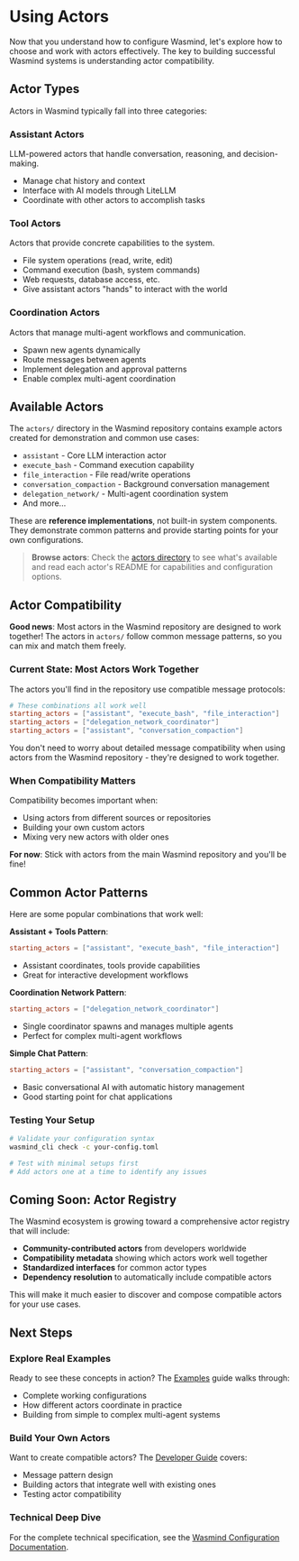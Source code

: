 # Using Actors

Now that you understand how to configure Wasmind, let's explore how to choose and work with actors effectively. The key to building successful Wasmind systems is understanding actor compatibility.

## Actor Types

Actors in Wasmind typically fall into three categories:

### Assistant Actors
LLM-powered actors that handle conversation, reasoning, and decision-making.
- Manage chat history and context
- Interface with AI models through LiteLLM
- Coordinate with other actors to accomplish tasks

### Tool Actors  
Actors that provide concrete capabilities to the system.
- File system operations (read, write, edit)
- Command execution (bash, system commands)
- Web requests, database access, etc.
- Give assistant actors "hands" to interact with the world

### Coordination Actors
Actors that manage multi-agent workflows and communication.
- Spawn new agents dynamically
- Route messages between agents
- Implement delegation and approval patterns
- Enable complex multi-agent coordination

## Available Actors

The `actors/` directory in the Wasmind repository contains example actors created for demonstration and common use cases:

- `assistant` - Core LLM interaction actor
- `execute_bash` - Command execution capability
- `file_interaction` - File read/write operations
- `conversation_compaction` - Background conversation management
- `delegation_network/` - Multi-agent coordination system
- And more...

These are **reference implementations**, not built-in system components. They demonstrate common patterns and provide starting points for your own configurations.

> **Browse actors**: Check the <a href="https://github.com/SilasMarvin/wasmind/tree/main/actors" target="_blank">actors directory</a> to see what's available and read each actor's README for capabilities and configuration options.

## Actor Compatibility

**Good news**: Most actors in the Wasmind repository are designed to work together! The actors in `actors/` follow common message patterns, so you can mix and match them freely.

### Current State: Most Actors Work Together

The actors you'll find in the repository use compatible message protocols:

```toml
# These combinations all work well
starting_actors = ["assistant", "execute_bash", "file_interaction"]
starting_actors = ["delegation_network_coordinator"]  
starting_actors = ["assistant", "conversation_compaction"]
```

You don't need to worry about detailed message compatibility when using actors from the Wasmind repository - they're designed to work together.

### When Compatibility Matters

Compatibility becomes important when:
- Using actors from different sources or repositories
- Building your own custom actors
- Mixing very new actors with older ones

**For now**: Stick with actors from the main Wasmind repository and you'll be fine!

## Common Actor Patterns

Here are some popular combinations that work well:

**Assistant + Tools Pattern**:
```toml
starting_actors = ["assistant", "execute_bash", "file_interaction"]
```
- Assistant coordinates, tools provide capabilities
- Great for interactive development workflows

**Coordination Network Pattern**:
```toml
starting_actors = ["delegation_network_coordinator"]
```
- Single coordinator spawns and manages multiple agents
- Perfect for complex multi-agent workflows

**Simple Chat Pattern**:
```toml
starting_actors = ["assistant", "conversation_compaction"]
```
- Basic conversational AI with automatic history management
- Good starting point for chat applications

### Testing Your Setup

```bash
# Validate your configuration syntax
wasmind_cli check -c your-config.toml

# Test with minimal setups first
# Add actors one at a time to identify any issues
```

## Coming Soon: Actor Registry

The Wasmind ecosystem is growing toward a comprehensive actor registry that will include:

- **Community-contributed actors** from developers worldwide
- **Compatibility metadata** showing which actors work well together
- **Standardized interfaces** for common actor types
- **Dependency resolution** to automatically include compatible actors

This will make it much easier to discover and compose compatible actors for your use cases.

## Next Steps

### Explore Real Examples
Ready to see these concepts in action? The [Examples](./examples.md) guide walks through:
- Complete working configurations
- How different actors coordinate in practice
- Building from simple to complex multi-agent systems

### Build Your Own Actors
Want to create compatible actors? The [Developer Guide](../developer-guide/) covers:
- Message pattern design
- Building actors that integrate well with existing ones
- Testing actor compatibility

### Technical Deep Dive
For the complete technical specification, see the [Wasmind Configuration Documentation](https://github.com/SilasMarvin/wasmind/tree/main/crates/wasmind_config).